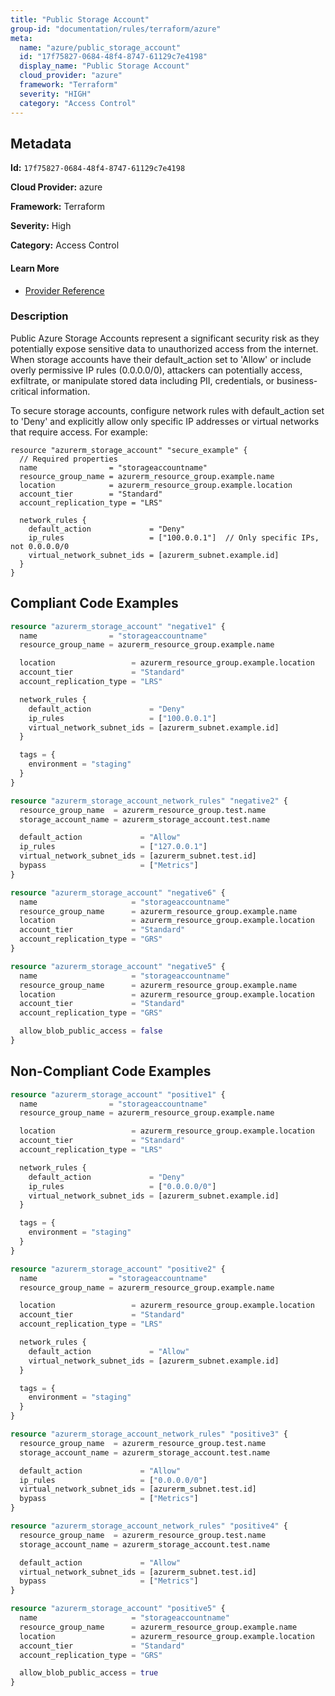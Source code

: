```yaml
---
title: "Public Storage Account"
group-id: "documentation/rules/terraform/azure"
meta:
  name: "azure/public_storage_account"
  id: "17f75827-0684-48f4-8747-61129c7e4198"
  display_name: "Public Storage Account"
  cloud_provider: "azure"
  framework: "Terraform"
  severity: "HIGH"
  category: "Access Control"
---
```

## Metadata

**Id:** `17f75827-0684-48f4-8747-61129c7e4198`

**Cloud Provider:** azure

**Framework:** Terraform

**Severity:** High

**Category:** Access Control

#### Learn More

 - [Provider Reference](https://registry.terraform.io/providers/hashicorp/azurerm/latest/docs/resources/storage_account)

### Description

 Public Azure Storage Accounts represent a significant security risk as they potentially expose sensitive data to unauthorized access from the internet. When storage accounts have their default_action set to 'Allow' or include overly permissive IP rules (0.0.0.0/0), attackers can potentially access, exfiltrate, or manipulate stored data including PII, credentials, or business-critical information.

To secure storage accounts, configure network rules with default_action set to 'Deny' and explicitly allow only specific IP addresses or virtual networks that require access. For example:

```
resource "azurerm_storage_account" "secure_example" {
  // Required properties
  name                = "storageaccountname"
  resource_group_name = azurerm_resource_group.example.name
  location            = azurerm_resource_group.example.location
  account_tier        = "Standard"
  account_replication_type = "LRS"

  network_rules {
    default_action             = "Deny"
    ip_rules                   = ["100.0.0.1"]  // Only specific IPs, not 0.0.0.0/0
    virtual_network_subnet_ids = [azurerm_subnet.example.id]
  }
}
```


## Compliant Code Examples
```terraform
resource "azurerm_storage_account" "negative1" {
  name                = "storageaccountname"
  resource_group_name = azurerm_resource_group.example.name

  location                 = azurerm_resource_group.example.location
  account_tier             = "Standard"
  account_replication_type = "LRS"

  network_rules {
    default_action             = "Deny"
    ip_rules                   = ["100.0.0.1"]
    virtual_network_subnet_ids = [azurerm_subnet.example.id]
  }

  tags = {
    environment = "staging"
  }
}

resource "azurerm_storage_account_network_rules" "negative2" {
  resource_group_name  = azurerm_resource_group.test.name
  storage_account_name = azurerm_storage_account.test.name

  default_action             = "Allow"
  ip_rules                   = ["127.0.0.1"]
  virtual_network_subnet_ids = [azurerm_subnet.test.id]
  bypass                     = ["Metrics"]
}
```

```terraform
resource "azurerm_storage_account" "negative6" {
  name                     = "storageaccountname"
  resource_group_name      = azurerm_resource_group.example.name
  location                 = azurerm_resource_group.example.location
  account_tier             = "Standard"
  account_replication_type = "GRS"
}

```

```terraform
resource "azurerm_storage_account" "negative5" {
  name                     = "storageaccountname"
  resource_group_name      = azurerm_resource_group.example.name
  location                 = azurerm_resource_group.example.location
  account_tier             = "Standard"
  account_replication_type = "GRS"

  allow_blob_public_access = false
}

```
## Non-Compliant Code Examples
```terraform
resource "azurerm_storage_account" "positive1" {
  name                = "storageaccountname"
  resource_group_name = azurerm_resource_group.example.name

  location                 = azurerm_resource_group.example.location
  account_tier             = "Standard"
  account_replication_type = "LRS"

  network_rules {
    default_action             = "Deny"
    ip_rules                   = ["0.0.0.0/0"]
    virtual_network_subnet_ids = [azurerm_subnet.example.id]
  }

  tags = {
    environment = "staging"
  }
}

resource "azurerm_storage_account" "positive2" {
  name                = "storageaccountname"
  resource_group_name = azurerm_resource_group.example.name

  location                 = azurerm_resource_group.example.location
  account_tier             = "Standard"
  account_replication_type = "LRS"

  network_rules {
    default_action             = "Allow"
    virtual_network_subnet_ids = [azurerm_subnet.example.id]
  }

  tags = {
    environment = "staging"
  }
}

resource "azurerm_storage_account_network_rules" "positive3" {
  resource_group_name  = azurerm_resource_group.test.name
  storage_account_name = azurerm_storage_account.test.name

  default_action             = "Allow"
  ip_rules                   = ["0.0.0.0/0"]
  virtual_network_subnet_ids = [azurerm_subnet.test.id]
  bypass                     = ["Metrics"]
}

resource "azurerm_storage_account_network_rules" "positive4" {
  resource_group_name  = azurerm_resource_group.test.name
  storage_account_name = azurerm_storage_account.test.name

  default_action             = "Allow"
  virtual_network_subnet_ids = [azurerm_subnet.test.id]
  bypass                     = ["Metrics"]
}
```

```terraform
resource "azurerm_storage_account" "positive5" {
  name                     = "storageaccountname"
  resource_group_name      = azurerm_resource_group.example.name
  location                 = azurerm_resource_group.example.location
  account_tier             = "Standard"
  account_replication_type = "GRS"

  allow_blob_public_access = true
}

```